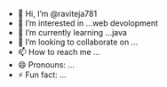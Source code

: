 - 👋 Hi, I’m @raviteja781
- 👀 I’m interested in ...web devolopment
- 🌱 I’m currently learning ...java 
- 💞️ I’m looking to collaborate on ...
- 📫 How to reach me ...
- 😄 Pronouns: ...
- ⚡ Fun fact: ...

<!---
raviteja781/raviteja781 is a ✨ special ✨ repository because its `README.md` (this file) appears on your GitHub profile.
You can click the Preview link to take a look at your changes.
--->

